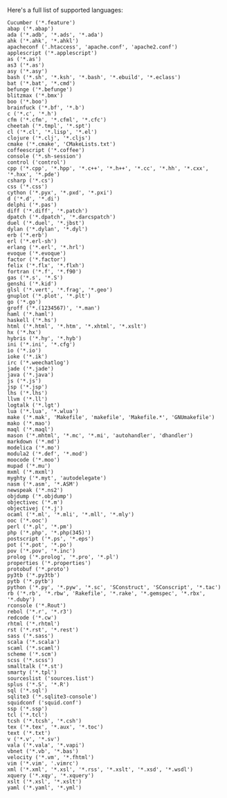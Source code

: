 
Here's a full list of supported languages:

    Cucumber ('*.feature')
    abap ('*.abap')
    ada ('*.adb', '*.ads', '*.ada')
    ahk ('*.ahk', '*.ahkl')
    apacheconf ('.htaccess', 'apache.conf', 'apache2.conf')
    applescript ('*.applescript')
    as ('*.as')
    as3 ('*.as')
    asy ('*.asy')
    bash ('*.sh', '*.ksh', '*.bash', '*.ebuild', '*.eclass')
    bat ('*.bat', '*.cmd')
    befunge ('*.befunge')
    blitzmax ('*.bmx')
    boo ('*.boo')
    brainfuck ('*.bf', '*.b')
    c ('*.c', '*.h')
    cfm ('*.cfm', '*.cfml', '*.cfc')
    cheetah ('*.tmpl', '*.spt')
    cl ('*.cl', '*.lisp', '*.el')
    clojure ('*.clj', '*.cljs')
    cmake ('*.cmake', 'CMakeLists.txt')
    coffeescript ('*.coffee')
    console ('*.sh-session')
    control ('control')
    cpp ('*.cpp', '*.hpp', '*.c++', '*.h++', '*.cc', '*.hh', '*.cxx', '*.hxx', '*.pde')
    csharp ('*.cs')
    css ('*.css')
    cython ('*.pyx', '*.pxd', '*.pxi')
    d ('*.d', '*.di')
    delphi ('*.pas')
    diff ('*.diff', '*.patch')
    dpatch ('*.dpatch', '*.darcspatch')
    duel ('*.duel', '*.jbst')
    dylan ('*.dylan', '*.dyl')
    erb ('*.erb')
    erl ('*.erl-sh')
    erlang ('*.erl', '*.hrl')
    evoque ('*.evoque')
    factor ('*.factor')
    felix ('*.flx', '*.flxh')
    fortran ('*.f', '*.f90')
    gas ('*.s', '*.S')
    genshi ('*.kid')
    glsl ('*.vert', '*.frag', '*.geo')
    gnuplot ('*.plot', '*.plt')
    go ('*.go')
    groff ('*.(1234567)', '*.man')
    haml ('*.haml')
    haskell ('*.hs')
    html ('*.html', '*.htm', '*.xhtml', '*.xslt')
    hx ('*.hx')
    hybris ('*.hy', '*.hyb')
    ini ('*.ini', '*.cfg')
    io ('*.io')
    ioke ('*.ik')
    irc ('*.weechatlog')
    jade ('*.jade')
    java ('*.java')
    js ('*.js')
    jsp ('*.jsp')
    lhs ('*.lhs')
    llvm ('*.ll')
    logtalk ('*.lgt')
    lua ('*.lua', '*.wlua')
    make ('*.mak', 'Makefile', 'makefile', 'Makefile.*', 'GNUmakefile')
    mako ('*.mao')
    maql ('*.maql')
    mason ('*.mhtml', '*.mc', '*.mi', 'autohandler', 'dhandler')
    markdown ('*.md')
    modelica ('*.mo')
    modula2 ('*.def', '*.mod')
    moocode ('*.moo')
    mupad ('*.mu')
    mxml ('*.mxml')
    myghty ('*.myt', 'autodelegate')
    nasm ('*.asm', '*.ASM')
    newspeak ('*.ns2')
    objdump ('*.objdump')
    objectivec ('*.m')
    objectivej ('*.j')
    ocaml ('*.ml', '*.mli', '*.mll', '*.mly')
    ooc ('*.ooc')
    perl ('*.pl', '*.pm')
    php ('*.php', '*.php(345)')
    postscript ('*.ps', '*.eps')
    pot ('*.pot', '*.po')
    pov ('*.pov', '*.inc')
    prolog ('*.prolog', '*.pro', '*.pl')
    properties ('*.properties')
    protobuf ('*.proto')
    py3tb ('*.py3tb')
    pytb ('*.pytb')
    python ('*.py', '*.pyw', '*.sc', 'SConstruct', 'SConscript', '*.tac')
    rb ('*.rb', '*.rbw', 'Rakefile', '*.rake', '*.gemspec', '*.rbx', '*.duby')
    rconsole ('*.Rout')
    rebol ('*.r', '*.r3')
    redcode ('*.cw')
    rhtml ('*.rhtml')
    rst ('*.rst', '*.rest')
    sass ('*.sass')
    scala ('*.scala')
    scaml ('*.scaml')
    scheme ('*.scm')
    scss ('*.scss')
    smalltalk ('*.st')
    smarty ('*.tpl')
    sourceslist ('sources.list')
    splus ('*.S', '*.R')
    sql ('*.sql')
    sqlite3 ('*.sqlite3-console')
    squidconf ('squid.conf')
    ssp ('*.ssp')
    tcl ('*.tcl')
    tcsh ('*.tcsh', '*.csh')
    tex ('*.tex', '*.aux', '*.toc')
    text ('*.txt')
    v ('*.v', '*.sv')
    vala ('*.vala', '*.vapi')
    vbnet ('*.vb', '*.bas')
    velocity ('*.vm', '*.fhtml')
    vim ('*.vim', '.vimrc')
    xml ('*.xml', '*.xsl', '*.rss', '*.xslt', '*.xsd', '*.wsdl')
    xquery ('*.xqy', '*.xquery')
    xslt ('*.xsl', '*.xslt')
    yaml ('*.yaml', '*.yml')